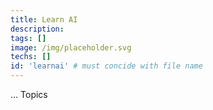 ```yaml
---
title: Learn AI
description: 
tags: []
image: /img/placeholder.svg
techs: []
id: 'learnai' # must concide with file name
---
```


... Topics